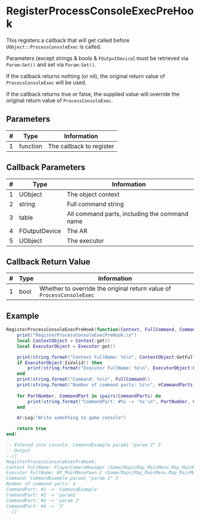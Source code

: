 # RegisterProcessConsoleExecPreHook
This registers a callback that will get called before `UObject::ProcessConsoleExec` is called.

Parameters (except strings & bools & `FOutputDevice`) must be retrieved via `Param:Get()` and set via `Param:Set()`.

If the callback returns nothing (or nil), the original return value of `ProcessConsoleExec` will be used.

If the callback returns true or false, the supplied value will override the original return value of `ProcessConsoleExec`.

## Parameters
| # | Type | Information |
|---|------|-------------|
| 1 | function | The callback to register |

## Callback Parameters
| # | Type | Information |
|---|------|-------------|
| 1 | UObject | The object context |
| 2 | string | Full command string |
| 3 | table | All command parts, including the command name  |
| 4 | FOutputDevice | The AR |
| 5 | UObject | The executor |

## Callback Return Value
| # | Type | Information |
|---|------|-------------|
| 1 | bool | Whether to override the original return value of `ProcessConsoleExec` |

## Example
```lua
RegisterProcessConsoleExecPreHook(function(Context, FullCommand, CommandParts, Ar, Executor)
    print("RegisterProcessConsoleExecPreHook:\n")
    local ContextObject = Context:get()
    local ExecutorObject = Executor:get()

    print(string.format("Context FullName: %s\n", ContextObject:GetFullName()))
    if ExecutorObject:IsValid() then
        print(string.format("Executor FullName: %s\n", ExecutorObject:GetFullName()))
    end
    print(string.format("Command: %s\n", FullCommand))
    print(string.format("Number of command parts: %i\n", #CommandParts))
    
    for PartNumber, CommandPart in ipairs(CommandParts) do
        print(string.format("CommandPart: #%i -> '%s'\n", PartNumber, CommandPart))
    end

    Ar:Log("Write something to game console")

    return true
end)

-- Entered into console: CommandExample param1 "param 2" 3
-- Output
--[[
RegisterProcessConsoleExecPreHook:
Context FullName: PlayerCameraManager /Game/Maps/Map_MainMenu.Map_MainMenu:PersistentLevel.PlayerCameraManager_2147479833
Executor FullName: BP_MainMenuPawn_C /Game/Maps/Map_MainMenu.Map_MainMenu:PersistentLevel.BP_MainMenuPawn_C_2147479050
Command: CommandExample param1 "param 2" 3
Number of command parts: 4
CommandPart: #1 -> 'CommandExample'
CommandPart: #2 -> 'param1'
CommandPart: #3 -> 'param 2'
CommandPart: #4 -> '3'
--]]
```